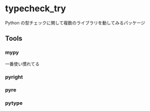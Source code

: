 typecheck_try
=============


Python の型チェックに関して複数のライブラリを動してみるパッケージ


Tools
-----

### mypy

一番使い慣れてる


### pyright


### pyre


### pytype
